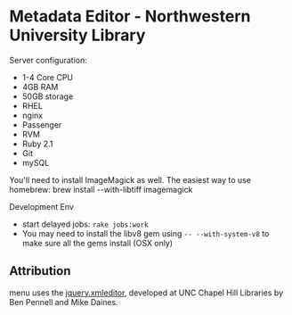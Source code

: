 Metadata Editor - Northwestern University Library
=========

Server configuration:
- 1-4 Core CPU
- 4GB RAM
- 50GB storage
- RHEL
- nginx
- Passenger
- RVM
- Ruby 2.1
- Git
- mySQL

You'll need to install ImageMagick as well. The easiest way to use homebrew: brew install --with-libtiff imagemagick

Development Env
- start delayed jobs: `rake jobs:work`
- You may need to install the libv8 gem using `-- --with-system-v8` to make sure all the gems install (OSX only)

Attribution
------
menu uses the [jquery.xmleditor](https://github.com/UNC-Libraries/jquery.xmleditor), developed at UNC Chapel Hill Libraries by Ben Pennell and Mike Daines.
